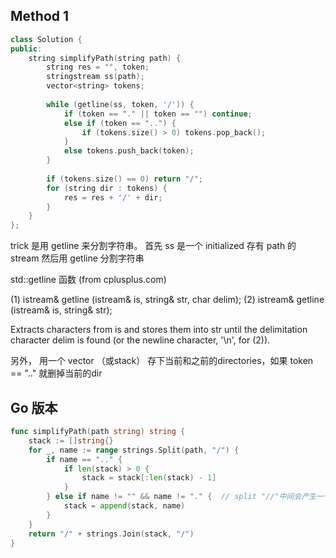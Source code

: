 ## Method 1

```cpp
class Solution {
public:
    string simplifyPath(string path) {
        string res = "", token;
        stringstream ss(path);
        vector<string> tokens;
        
        while (getline(ss, token, '/')) {
            if (token == "." || token == "") continue;
            else if (token == "..") {
                if (tokens.size() > 0) tokens.pop_back();
            }
            else tokens.push_back(token);
        }
        
        if (tokens.size() == 0) return "/";
        for (string dir : tokens) {
            res = res + '/' + dir; 
        }
    }
};
```

trick 是用 getline 来分割字符串。
首先 ss 是一个 initialized 存有 path 的 stream
然后用 getline 分割字符串

std::getline 函数 (from cplusplus.com)

(1)	istream& getline (istream& is, string& str, char delim);
(2)	istream& getline (istream& is, string& str);

Extracts characters from is and stores them into str until the delimitation character delim is found (or the newline character, '\n', for (2)).

另外，
用一个 vector （或stack） 存下当前和之前的directories，如果 token == ".." 就删掉当前的dir 

## Go 版本

```go
func simplifyPath(path string) string {
    stack := []string{}
    for _, name := range strings.Split(path, "/") {
        if name == ".." {
            if len(stack) > 0 {
                stack = stack[:len(stack) - 1]
            }
        } else if name != "" && name != "." {  // split "//"中间会产生一个空字符串
            stack = append(stack, name)
        }
    }
    return "/" + strings.Join(stack, "/")
}
```
